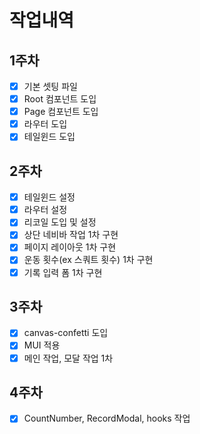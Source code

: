 # 작업내역
## 1주차
- [x] 기본 셋팅 파일
- [x] Root 컴포넌트 도입
- [x] Page 컴포넌트 도입
- [x] 라우터 도입
- [x] 테일윈드 도입
## 2주차 
- [x] 테일윈드 설정
- [x] 라우터 설정
- [x] 리코일 도입 및 설정
- [x] 상단 네비바 작업 1차 구현
- [x] 페이지 레이아웃 1차 구현
- [x] 운동 횟수(ex 스쿼트 횟수) 1차 구현
- [x] 기록 입력 폼 1차 구현

## 3주차
- [x] canvas-confetti 도입
- [x] MUI 적용
- [x] 메인 작업, 모달 작업 1차

## 4주차
- [x] CountNumber, RecordModal, hooks 작업
